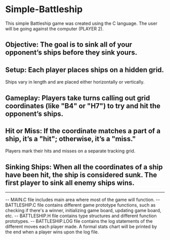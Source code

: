 # Simple-Battleship

This simple Battleship game was created using the C language. The user will be going against the computer (PLAYER 2). 
## Objective: The goal is to sink all of your opponent’s ships before they sink yours.
## Setup: Each player places ships on a hidden grid. 
  Ships vary in length and are placed either horizontally or vertically.
## Gameplay: Players take turns calling out grid coordinates (like "B4" or "H7") to try and hit the opponent’s ships.
## Hit or Miss: If the coordinate matches a part of a ship, it’s a "hit"; otherwise, it’s a "miss." 
  Players mark their hits and misses on a separate tracking grid.
## Sinking Ships: When all the coordinates of a ship have been hit, the ship is considered sunk. The first player to sink all enemy ships wins.

-------------------------------------------------------------------------------------------------------------------------------------------------------------

-- MAIN.C file includes main area where most of the game will function.
-- BATTLESHIP.C file contains different game prototype functions, such as checking if there's a winner, initializing game board, updating game board, etc.
-- BATTLESHIP.H file contains type structures and different function prototypes.
-- BATTLESHIP.LOG file contains the log statements of the different moves each player made. A formal stats chart will be printed by the end when a player
                wins upon the log file.
